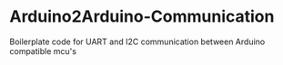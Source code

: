 # Arduino2Arduino-Communication
Boilerplate code for UART and I2C communication between Arduino compatible mcu's 
